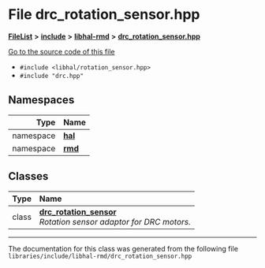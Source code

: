 

# File drc\_rotation\_sensor.hpp



[**FileList**](files.md) **>** [**include**](dir_cba0faac6e93618a6e2539705915bd70.md) **>** [**libhal-rmd**](dir_3a391231662e3c35ce1f8bf907d80c4f.md) **>** [**drc\_rotation\_sensor.hpp**](drc__rotation__sensor_8hpp.md)

[Go to the source code of this file](drc__rotation__sensor_8hpp_source.md)



* `#include <libhal/rotation_sensor.hpp>`
* `#include "drc.hpp"`













## Namespaces

| Type | Name |
| ---: | :--- |
| namespace | [**hal**](namespacehal.md) <br> |
| namespace | [**rmd**](namespacehal_1_1rmd.md) <br> |


## Classes

| Type | Name |
| ---: | :--- |
| class | [**drc\_rotation\_sensor**](classhal_1_1rmd_1_1drc__rotation__sensor.md) <br>_Rotation sensor adaptor for DRC motors._  |



















































------------------------------
The documentation for this class was generated from the following file `libraries/include/libhal-rmd/drc_rotation_sensor.hpp`

